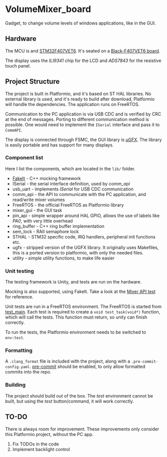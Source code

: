 # VolumeMixer_board

Gadget, to change volume levels of windows applications, like in the GUI.

## Hardware

The MCU is and [STM32F407VET6](https://www.st.com/en/microcontrollers-microprocessors/stm32f407ve.html). It's seated on a [Black-F407VET6 board](https://stm32-base.org/boards/STM32F407VET6-STM32-F4VE-V2.0.html).

The display uses the *ILI9341* chip for the LCD and *ADS7843* for the resistive touch panel.

## Project Structure
The project is built in Platformio, and it's based on ST HAL libraries. No external library is used, and it's ready to build after download, Platformio will handle the dependencies. The application runs on FreeRTOS.

Communication to the PC application is via USB CDC and is verified by CRC at the end of messages. Porting to different communication method is possible. One would need to implement the `ISerial` interface and pass it to `CommAPI`.

The display is connected through FSMC, the GUI library is [µGFX](https://ugfx.io/). The library is easily portable and has support for many displays.

### Component list
Here I list the components, which are located in the `lib/` folder.

+ [FakeIt](https://github.com/eranpeer/FakeIt) - C++ mocking framework
+ ISerial - the serial interface definition, used by *comm_api*
+ usb_uart - implements *ISerial* for USB CDC communication
+ comm_api - the API to communicate with the PC application, and read/write mixer volumes
+ FreeRTOS - the official FreeRTOS as Platformio library
+ mixer_gui - the GUI task
+ pin_api - simple wrapper around HAL GPIO, allows the use of labels like *PA0*, with very little overhead
+ ring_buffer - C++ ring buffer implementation
+ sem_lock - RAII semaphore lock
+ STHAL - STM32 specific code, IRQ handlers, peripheral init functions etc.
+ ugfx - stripped version of the UGFX library. It originally uses Makefiles, this is a ported version to platformio, with only the needed files.
+ utility - simple utility functions, to make life easier

### Unit testing
The testing framework is Unity, and tests are run on the hardware.

Mocking is also supported, using FakeIt. Take a look at the [Mixer API test](lib\comm_api\comm_api_test.cpp) for reference.

Unit tests are run in a FreeRTOS environment. The FreeRTOS is started from [test_main](test/test_main.cpp). Each test is required to create a `void test_task(void*)` function, which will call the tests. This function must return, so unity can finish correctly.

To run the tests, the Platformio environment needs to be switched to `env:test`.

### Formatting
A `.clang_format` file is included with the project, along with a `.pre-commit-config.yaml`. [pre-commit](https://pre-commit.com/) should be enabled, to only allow formatted commits into the repo.

### Building
The project should build out of the box. The *test* environment cannot be built, but using the *test* button/command, it will work correctly.

## TO-DO
There is always room for improvement. These improvements only consider this Platformio project, without the PC app.

1. Fix TODOs in the code
1. Implement backlight control
